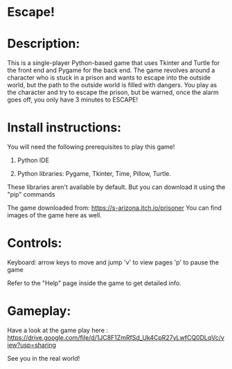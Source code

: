 # Escape!

# Description: 

This is a single-player Python-based game that uses Tkinter and Turtle for the front end and Pygame for the back end. 
The game revolves around a character who is stuck in a prison and wants to escape into the outside world, but the path to the outside world is filled with dangers. You play as the character and try to escape the prison, but be warned, once the alarm goes off, you only have 3 minutes to ESCAPE!

# Install instructions:

You will need the following prerequisites to play this game!

1. Python IDE 

2. Python libraries: Pygame, Tkinter, Time, Pillow, Turtle.

These libraries aren't available by default. But you can download it using the "pip" commands

The game downloaded from: https://s-arizona.itch.io/prisoner
You can find images of the game here as well.

# Controls:

Keyboard: arrow keys to move and jump
'v' to view pages
'p' to pause the game

Refer to the "Help" page inside the game to get detailed info.

# Gameplay:

Have a look at the game play here : https://drive.google.com/file/d/1JC8F1ZmRfSd_Uk4CpR27yLwfCQ0DLqVc/view?usp=sharing

See you in the real world!

